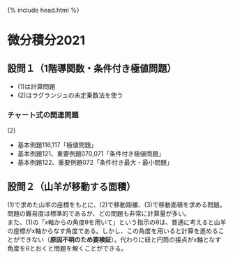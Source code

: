 {% include head.html %}

# 微分積分2021

## 設問１（1階導関数・条件付き極値問題）
- (1)は計算問題
- (2)はラグランジュの未定乗数法を使う

### チャート式の関連問題  
(2)
- 基本例題116,117「極値問題」
- 基本例題121、重要例題070,071「条件付き極値問題」
- 基本例題122、重要例題072「条件付き最大・最小問題」

## 設問２（山羊が移動する面積）
(1)で求めた山羊の座標をもとに、(2)で移動距離、(3)で移動面積を求める問題。問題の難易度は標準的であるが、どの問題も非常に計算量が多い。  
また、(1)の「x軸からの角度θを用いて」という指示のθは、普通に考えると山羊の座標がx軸からなす角度である。しかし、この角度を用いると計算を進めることができない（**原因不明のため要検証**）。代わりに紐と円筒の接点がx軸となす角度をθとおくと問題を解くことができる。